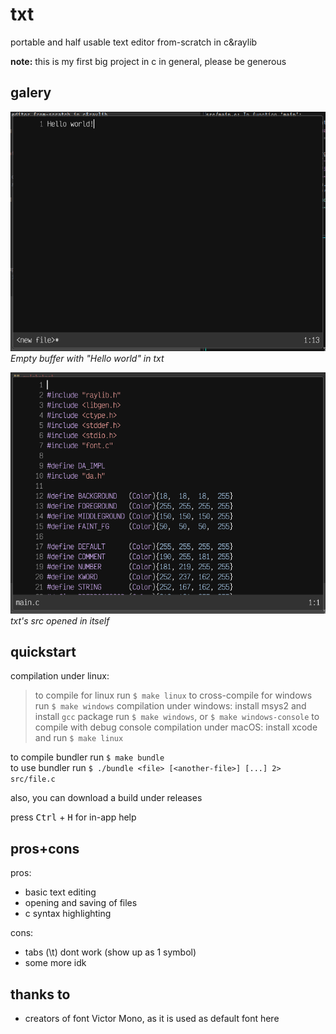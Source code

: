 
# txt
portable and half usable text editor from-scratch in c&raylib

**note:** this is my first big project in c in general, please be generous

## galery
![screenshot1](assets/screenshot1.png)
_Empty buffer with "Hello world" in txt_

![screenshot2](assets/screenshot2.png)
_txt's src opened in itself_

## quickstart
compilation under linux:
> to compile for linux run `$ make linux`
> to cross-compile for windows run `$ make windows`
compilation under windows:
> install msys2 and install `gcc` package
> run `$ make windows`, or `$ make windows-console`
> to compile with debug console
compilation under macOS:
> install xcode and run `$ make linux`

to compile bundler run `$ make bundle`<br/>
to use bundler run `$ ./bundle <file> [<another-file>] [...] 2> src/file.c`

also, you can download a build under releases

press <kbd>Ctrl</kbd> + <kbd>H</kbd> for in-app help

## pros+cons
pros:
- basic text editing
- opening and saving of files
- c syntax highlighting

cons:
- tabs (\t) dont work (show up as 1 symbol)
- some more idk

## thanks to
- creators of font Victor Mono, as it is used as default font here

